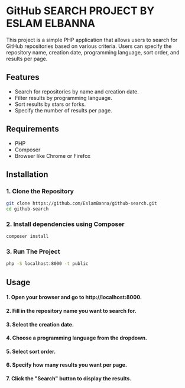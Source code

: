 # GitHub SEARCH PROJECT BY ESLAM ELBANNA

This project is a simple PHP application that allows users to search for GitHub repositories based on various criteria. Users can specify the repository name, creation date, programming language, sort order, and results per page.

## Features

- Search for repositories by name and creation date.
- Filter results by programming language.
- Sort results by stars or forks.
- Specify the number of results per page.

## Requirements

- PHP
- Composer
- Browser like Chrome or Firefox

## Installation

### 1. Clone the Repository

```bash
git clone https://github.com/EslamBanna/github-search.git
cd github-search
```

### 2. Install dependencies using Composer

```bash
composer install
```
### 3. Run The Project

```bash
php -S localhost:8000 -t public
```
## Usage
#### 1. Open your browser and go to http://localhost:8000.
#### 2. Fill in the repository name you want to search for.
#### 3. Select the creation date.
#### 4. Choose a programming language from the dropdown.
#### 5. Select sort order.
#### 6. Specify how many results you want per page.
#### 7. Click the "Search" button to display the results.